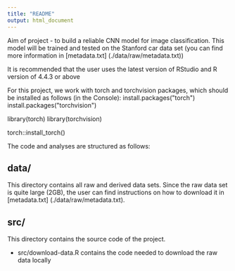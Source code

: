 ```yaml
---
title: "README"
output: html_document
---
```


Aim of project - to build a reliable CNN model for image classification.
This model will be trained and tested on the Stanford car data set 
(you can find more information in [metadata.txt] (./data/raw/metadata.txt))

It is recommended that the user uses the latest version of RStudio and R version
of 4.4.3 or above

For this project, we work with torch and torchvision packages,
which should be installed as follows (in the Console):
install.packages("torch")
install.packages("torchvision")

library(torch)
library(torchvision)

torch::install_torch()

The code and analyses are structured as follows:

## data/

This directory contains all raw and derived data sets.
Since the raw data set is quite large (2GB), the user can find instructions 
on how to download it in [metadata.txt] (./data/raw/metadata.txt).

## src/

This directory contains the source code of the project.

 - src/download-data.R contains the code needed to download the raw data locally